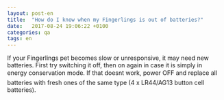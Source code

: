 ```yaml
---
layout: post-en
title:  "How do I know when my Fingerlings is out of batteries?"
date:   2017-08-24 19:06:22 +0100
categories: qa
tags: en
---
```

If your Fingerlings pet becomes slow or unresponsive, it may need new batteries. 
First try switching it off, then on again in case it is simply in energy conservation mode. 
If that doesnt work, power OFF and replace all batteries with fresh ones of the same type (4 x LR44/AG13 button cell batteries).